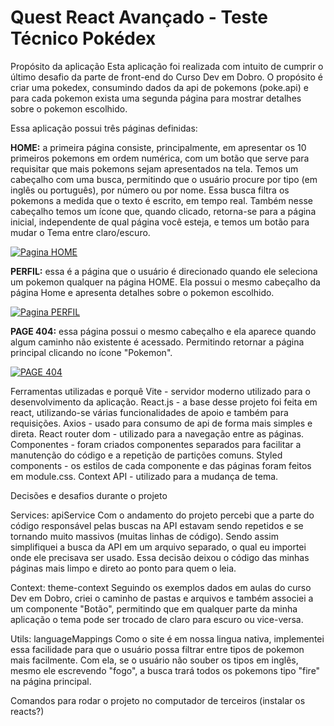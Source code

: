 <h1>Quest React Avançado - Teste Técnico Pokédex </h1>

Propósito da aplicação
Esta aplicação foi realizada com intuito de cumprir o último desafio da parte de front-end do Curso Dev em Dobro.
O propósito é criar uma pokedex, consumindo dados da api de pokemons (poke.api) e para cada pokemon exista uma segunda página para mostrar detalhes sobre o pokemon escolhido.

Essa aplicação possui três páginas definidas:

<strong>HOME:</strong> a primeira página consiste, principalmente, em apresentar os 10 primeiros pokemons em ordem numérica, com um botão que serve para requisitar que mais pokemons sejam apresentados na tela. 
Temos um cabeçalho com uma busca, permitindo que o usuário procure por tipo (em inglês ou português), por número ou por nome. Essa busca filtra os pokemons a medida que o texto é escrito, em tempo real. Também nesse cabeçalho temos um ícone que, quando clicado, retorna-se para a página inicial, independente de qual página você esteja, e temos um botão para mudar o Tema entre claro/escuro.

[![Pagina HOME](https://i9.ytimg.com/vi_webp/wTZb8cq6T8Y/mq1.webp?sqp=CLyria8G&rs=AOn4CLDQv7ZizLhC_0BzTyIETCdHlQO1DQ)](https://youtu.be/wTZb8cq6T8Y)


<strong>PERFIL:</strong> essa é a página que o usuário é direcionado quando ele seleciona um pokemon qualquer na página HOME. Ela possui o mesmo cabeçalho da página Home e apresenta detalhes sobre o pokemon escolhido.

[![Pagina PERFIL](https://i9.ytimg.com/vi_webp/5Z_VbTMFpGk/mq2.webp?sqp=CJSwia8G&rs=AOn4CLBm_HInrkfjf8RmAw_u_uD5xlxuLw)](https://youtu.be/5Z_VbTMFpGk)

<strong>PAGE 404:</strong> essa página possui o mesmo cabeçalho e ela aparece quando algum caminho não existente é acessado. Permitindo retornar a página principal clicando no ícone "Pokemon".

[![PAGE 404](https://i9.ytimg.com/vi_webp/iSnTOWPgCk4/mq2.webp?sqp=CMCyia8G&rs=AOn4CLCe3Tpxcpp39drkLXGXXFOnqYiq4Q)](https://youtu.be/iSnTOWPgCk4)

Ferramentas utilizadas e porquê
Vite - servidor moderno utilizado para o desenvolvimento da aplicação.
React.js - a base desse projeto foi feita em react, utilizando-se várias funcionalidades de apoio e também para requisições.
Axios - usado para consumo de api de forma mais simples e direta.
React router dom - utilizado para a navegação entre as páginas.
Componentes - foram criados componentes separados para facilitar a manutenção do código e a repetição de partições comuns.
Styled components - os estilos de cada componente e das páginas foram feitos em module.css.
Context API - utilizado para a mudança de tema.

Decisões e desafios durante o projeto

<span>Services: apiService</span>
Com o andamento do projeto percebi que a parte do código responsável pelas buscas na API estavam sendo repetidos e se tornando muito massivos (muitas linhas de código). Sendo assim simplifiquei a busca da API em um arquivo separado, o qual eu importei onde ele precisava ser usado. Essa decisão deixou o código das minhas páginas mais limpo e direto ao ponto para quem o leia.

<span>Context: theme-context</span>
Seguindo os exemplos dados em aulas do curso Dev em Dobro, criei o caminho de pastas e arquivos e também associei a um componente "Botão", permitindo que em qualquer parte da minha aplicação o tema pode ser trocado de claro para escuro ou vice-versa.

<span>Utils: languageMappings</span>
Como o site é em nossa lingua nativa, implementei essa facilidade para que o usuário possa filtrar entre tipos de pokemon mais facilmente. Com ela, se o usuário não souber os tipos em inglês, mesmo ele escrevendo "fogo", a busca trará todos os pokemons tipo "fire" na página principal.


Comandos para rodar o projeto no computador de terceiros (instalar os reacts?)